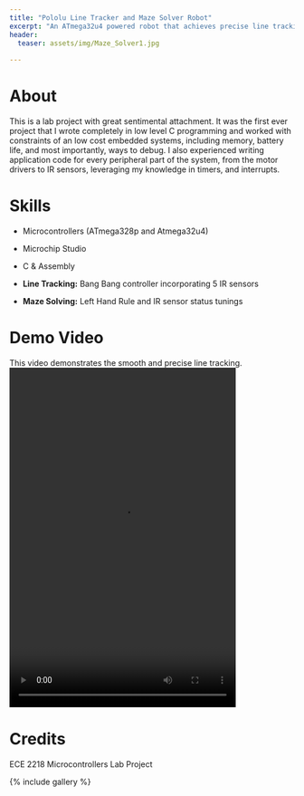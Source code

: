 ```yaml
---
title: "Pololu Line Tracker and Maze Solver Robot"
excerpt: "An ATmega32u4 powered robot that achieves precise line tracking and strategic maze solving."
header:
  teaser: assets/img/Maze_Solver1.jpg
   
---
```


# About
This is a lab project with great sentimental attachment. It was the first ever project that I wrote completely in low level C programming and worked with constraints of an low cost embedded systems, including memory, battery life, and most importantly, ways to debug. I also experienced writing application code for every peripheral part of the system, from the motor drivers to IR sensors, leveraging my knowledge in timers, and interrupts.

# Skills
* Microcontrollers (ATmega328p and Atmega32u4)
* Microchip Studio
* C & Assembly

* **Line Tracking:** Bang Bang controller incorporating 5 IR sensors
* **Maze Solving:** Left Hand Rule and IR sensor status tunings

# Demo Video
This video demonstrates the smooth and precise line tracking. 
<video controls src="assets/img/Maze_Solver_Demo.mp4" title="Title" width="400" height="600" allowfullscreen="true" webkitallowfullscreen="true" mozallowfullscreen="true"  frameborder="0"></video>

# Credits
ECE 2218 Microcontrollers Lab Project

{% include gallery %}
